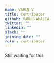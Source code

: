 ```yaml
---
name: VARUN V 
title: Contributor
github: VARUN-AHALIA
twitter: ""
linkedin: ""
slack: ""
joining_date: ""
role : contributor
---
```


Still waiting for this
